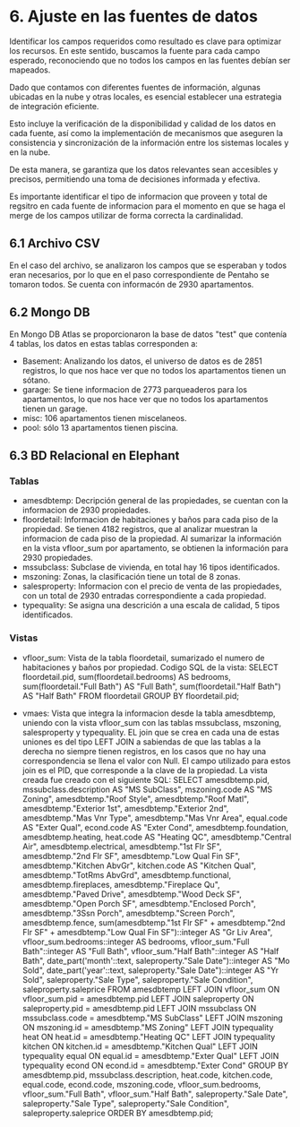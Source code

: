 # 6. Ajuste en las fuentes de datos 

Identificar los campos requeridos como resultado es clave para optimizar los recursos. En este sentido, buscamos la fuente para cada campo esperado, reconociendo que no todos los campos en las fuentes debían ser mapeados. 

Dado que contamos con diferentes fuentes de información, algunas ubicadas en la nube y otras locales, es esencial establecer una estrategia de integración eficiente. 

Esto incluye la verificación de la disponibilidad y calidad de los datos en cada fuente, así como la implementación de mecanismos que aseguren la consistencia y sincronización de la información entre los sistemas locales y en la nube. 

De esta manera, se garantiza que los datos relevantes sean accesibles y precisos, permitiendo una toma de decisiones informada y efectiva.

Es importante identificar el tipo de informacion que proveen y total de regsitro en cada fuente de informacion para el momento en que se haga el merge de los campos utilizar de forma correcta la cardinalidad.

## 6.1 Archivo CSV
  En el caso del archivo, se analizaron los campos que se esperaban y todos eran necesarios, por lo que en el paso correspondiente de Pentaho se tomaron todos. Se cuenta con informacón de 2930 apartamentos.

## 6.2 Mongo DB 
  En Mongo DB Atlas se proporcionaron la base de datos "test" que contenía 4 tablas, los datos en estas tablas corresponden a:

- Basement: Analizando los datos, el universo de datos es de 2851 registros, lo que nos hace ver que no todos los apartamentos tienen un sótano. 
- garage: Se tiene informacion de 2773 parqueaderos para los apartamentos, lo que nos hace ver que no todos los apartamentos tienen un garage. 
- misc: 106 apartamentos tienen miscelaneos.
- pool:  sólo 13 apartamentos tienen piscina.


## 6.3 BD Relacional en Elephant

### Tablas

- amesdbtemp: Decripción general de las propiedades, se cuentan con la informacion de 2930 propiedades.
- floordetail: Informacion de habitaciones y baños para cada piso de la propiedad. Se tienen 4182 registros, que al analizar muestran la informacion de cada piso de la propiedad. Al sumarizar la información en la vista vfloor_sum por apartamento, se obtienen la información para 2930 propiedades.
- mssubclass: Subclase de vivienda, en total hay 16 tipos identificados.
- mszoning: Zonas, la clasificación tiene un total de 8 zonas.
- salesproperty: Informacion con el precio de venta de las propiedades, con un total de 2930 entradas correspondiente a cada propiedad.
- typequality: Se asigna una descrición a una escala de calidad, 5 tipos identificados. 

### Vistas
- vfloor_sum: Vista de la tabla floordetail, sumarizado el numero de habitaciones y baños por propiedad.
Codigo SQL de la vista:
        SELECT floordetail.pid,
            sum(floordetail.bedrooms) AS bedrooms,
            sum(floordetail."Full Bath") AS "Full Bath",
            sum(floordetail."Half Bath") AS "Half Bath"
        FROM floordetail
        GROUP BY floordetail.pid;

- vmaes:
Vista que integra la informacion desde la tabla amesdbtemp, uniendo con la vista vfloor_sum con las tablas mssubclass, mszoning, salesproperty y typequality. EL join que se crea en cada una de estas uniones es del tipo LEFT JOIN a sabiendas de que las tablas a la derecha no siempre tienen registros, en los casos que no hay una correspondencia se llena el valor con Null. El campo utilizado para estos join es el PID, que corresponde a la clave de la propiedad.
    La vista creada fue creado con el siguiente SQL:
        SELECT amesdbtemp.pid,
            mssubclass.description AS "MS SubClass",
            mszoning.code AS "MS Zoning",
            amesdbtemp."Roof Style",
            amesdbtemp."Roof Matl",
            amesdbtemp."Exterior 1st",
            amesdbtemp."Exterior 2nd",
            amesdbtemp."Mas Vnr Type",
            amesdbtemp."Mas Vnr Area",
            equal.code AS "Exter Qual",
            econd.code AS "Exter Cond",
            amesdbtemp.foundation,
            amesdbtemp.heating,
            heat.code AS "Heating QC",
            amesdbtemp."Central Air",
            amesdbtemp.electrical,
            amesdbtemp."1st Flr SF",
            amesdbtemp."2nd Flr SF",
            amesdbtemp."Low Qual Fin SF",
            amesdbtemp."Kitchen AbvGr",
            kitchen.code AS "Kitchen Qual",
            amesdbtemp."TotRms AbvGrd",
            amesdbtemp.functional,
            amesdbtemp.fireplaces,
            amesdbtemp."Fireplace Qu",
            amesdbtemp."Paved Drive",
            amesdbtemp."Wood Deck SF",
            amesdbtemp."Open Porch SF",
            amesdbtemp."Enclosed Porch",
            amesdbtemp."3Ssn Porch",
            amesdbtemp."Screen Porch",
            amesdbtemp.fence,
            sum(amesdbtemp."1st Flr SF" + amesdbtemp."2nd Flr SF" + amesdbtemp."Low Qual Fin SF")::integer AS "Gr Liv Area",
            vfloor_sum.bedrooms::integer AS bedrooms,
            vfloor_sum."Full Bath"::integer AS "Full Bath",
            vfloor_sum."Half Bath"::integer AS "Half Bath",
            date_part('month'::text, saleproperty."Sale Date")::integer AS "Mo Sold",
            date_part('year'::text, saleproperty."Sale Date")::integer AS "Yr Sold",
            saleproperty."Sale Type",
            saleproperty."Sale Condition",
            saleproperty.saleprice
        FROM amesdbtemp
            LEFT JOIN vfloor_sum ON vfloor_sum.pid = amesdbtemp.pid
            LEFT JOIN saleproperty ON saleproperty.pid = amesdbtemp.pid
            LEFT JOIN mssubclass ON mssubclass.code = amesdbtemp."MS SubClass"
            LEFT JOIN mszoning ON mszoning.id = amesdbtemp."MS Zoning"
            LEFT JOIN typequality heat ON heat.id = amesdbtemp."Heating QC"
            LEFT JOIN typequality kitchen ON kitchen.id = amesdbtemp."Kitchen Qual"
            LEFT JOIN typequality equal ON equal.id = amesdbtemp."Exter Qual"
            LEFT JOIN typequality econd ON econd.id = amesdbtemp."Exter Cond"
        GROUP BY amesdbtemp.pid, mssubclass.description, heat.code, kitchen.code, equal.code, econd.code, mszoning.code, vfloor_sum.bedrooms, vfloor_sum."Full Bath", vfloor_sum."Half Bath", saleproperty."Sale Date", saleproperty."Sale Type", saleproperty."Sale Condition", saleproperty.saleprice
        ORDER BY amesdbtemp.pid;